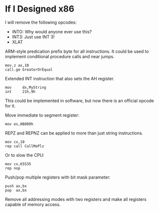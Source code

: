 # If I Designed x86

I will remove the following opcodes:
* INTO: Why would anyone ever use this?
* INT3: Just use INT 3!
* XLAT

ARM-style predication prefix byte for all instructions. It could be used to implement conditional procedure calls and near jumps.

```
mov.z ax,10
call.ge GreaterOrEqual
```

Extended INT instruction that also sets the AH register.

```
mov     dx,MyString
int     21h,9h
```

This could be implemented in software, but now there is an official opcode for it.

Move immediate to segment register:
```
mov es,0B800h
```

REPZ and REPNZ can be applied to more than just string instructions.

```
mov cx,10
rep call CallMePlz
```

Or to slow the CPU:
```
mov cx,65535
rep nop
```

Push/pop multiple registers with bit mask parameter:
```
push ax,bx
pop  ax,bx
```

Remove all addressing modes with two registers and make all registers capable of memory access.
